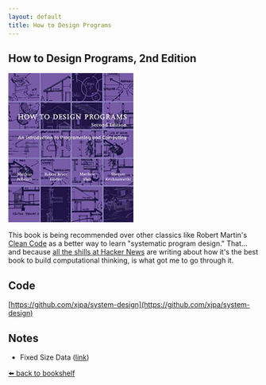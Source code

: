 ```yaml
---
layout: default
title: How to Design Programs
---
```


## How to Design Programs, 2nd Edition

<a href="https://htdp.org/"><img src="/photos/books/htdp2.jpg" height ="300"></a>

This book is being recommended over other classics like Robert Martin's [Clean Code](https://www.amazon.com/Clean-Code-Handbook-Software-Craftsmanship/dp/0132350882) as a better way to learn "systematic program design." That... and because <a href="https://hn.algolia.com/?q=%22how+to+design+programs%22">all the shills at Hacker News</a> are writing about how it's the best book to build computational thinking, is what got me to go through it.

## Code

[https://github.com/xjpa/system-design](https://github.com/xjpa/system-design)

## Notes

- <p>Fixed Size Data (<a href="/bookshelf/htdp2/fixed-size-data">link</a>)</p>

<a href="/bookshelf">⬅️ back to bookshelf</a>
